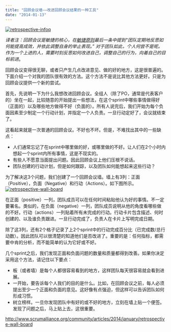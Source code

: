 ```yaml
---
title: "回顾会议墙——改进回顾会议结果的一种工具"
date: "2014-01-13"
---
```


[![retrospective-infoq](http://bobjiang.com/wp-content/uploads/2013/12/retrospective-infoq.jpg)](http://bobjiang.com/wp-content/uploads/2013/12/retrospective-infoq.jpg)

_译者注：回顾会议是敏捷的核心，在[敏捷原则](http://agilemanifesto.org/iso/zhchs/principles.html)最后一条中提到“团队定期地反思如何能提高成效，并依此调整自身的举止表现。” 对于团队如此，个人何尝不是呢。作为一个上进的人，需要时刻反思如何改进自己，调整自己的行为，向着自己的目标前进_。

回顾会议变得很无聊，或者只产生几点改进意见、做的好的地方，这是很普遍的。下面介绍一个对我的团队很有效的方法。这个方法不是说比其他方法更好。只是为回顾会议提供一个新的尝试。

首先，先说明一下为什么我想改进回顾会议。全组人（除了PO，通常是代表客户的）坐在一起，比较随意的开始提出一些想法，在这个sprint中哪些事情做得好（正面的）以及哪些地方做得不好（负面的）。所有人说完后，我们开始为每个负面因素至少制定一个行动计划，并指定一个人负责。一旦行动定好了，会议就结束了。

这看起来就是一次普通的回顾会议。不好也不坏。但是，不难找出其中的一些缺点：

- 人们通常忘记了在sprint中哪里做的好，或哪里做的不好。让人们在2个小时内想起一个sprint内所有事情，这是不现实的。
- 有些人不愿意当面提出问题。因此回顾会议上他们压根不说话。
- 团队创建的行动计划，但是如何跟踪，以及团队如何能想起来这些行动？

为了解决这3个问题，我们创建了一个回顾会议墙。墙上有3列：正面（Positive），负面（Negative）和行动（Actions）。如下图所示。 [![retrospective-wall-board](http://bobjiang.com/wp-content/uploads/2014/01/retrospective-wall-board.png)](http://bobjiang.com/wp-content/uploads/2014/01/retrospective-wall-board.png)

在正面（positive）一列，团队成员可以在任何时间粘贴他认为好的事情。不一定要署名。类似的，在负面（negative）一列，团队成员说明从他的角度看哪些做的不好。行动（actions）一列贴着所有未完成的行动。行动卡片包含描述、何时创建的、以及谁负责跟进。一旦行动完成了，负责人在卡片上写明完成日期。

除了这3列，还有2个格子记录了上2个sprint中的行动完成百分比（已完成数/总行动数）。因此团队可以很清楚的知道他们是否改进了。重要的是：任何指标，都需要中肯的分析，而不能简单的认为它好或不好。

几个sprint之后，我们发现正面和负面问题的数量和质量都得到改善。如果你决定采用这个方法，请记住以下要点：

- 板（或者墙）是每个人都很容易看到的地方，这样团队每天很容易就会看到进展。
- 一开始，要告诉每个人我们的目的是什么。比如，在回顾会议之前，每人必须提出至少一个正面和负面的意见。这好像有点强迫，但这样可以告诉团队如何形成习惯。
- 树立榜样。一旦你发现团队中有好的或不好的地方，立刻在墙上贴一个便签。发现了问题之后，马上贴上去，这很重要。

http://www.scrumalliance.org/community/articles/2014/january/retrospective-wall-board
